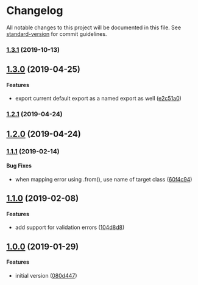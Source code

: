 # Changelog

All notable changes to this project will be documented in this file. See [standard-version](https://github.com/conventional-changelog/standard-version) for commit guidelines.



### [1.3.1](https://github.com/g2a-com/node-standard-error/compare/v1.3.0...v1.3.1) (2019-10-13)



## [1.3.0](https://github.com/g2a-com/node-standard-error/compare/v1.2.1...v1.3.0) (2019-04-25)


#### Features

* export current default export as a named export as well ([e2c51a0](https://github.com/g2a-com/node-standard-error/commit/e2c51a0155b29845329e09111fe911f03acc264d))



### [1.2.1](https://github.com/g2a-com/node-standard-error/compare/v1.2.0...v1.2.1) (2019-04-24)



## [1.2.0](https://github.com/g2a-com/node-standard-error/compare/v1.1.1...v1.2.0) (2019-04-24)



### [1.1.1](https://github.com/g2a-com/node-standard-error/compare/v1.1.0...v1.1.1) (2019-02-14)


#### Bug Fixes

* when mapping error using .from(), use name of target class ([60f4c94](https://github.com/g2a-com/node-standard-error/commit/60f4c948635eb827afcb83b87224beebd5c8b2d2))



## [1.1.0](https://github.com/g2a-com/node-standard-error/compare/v1.0.0...v1.1.0) (2019-02-08)


#### Features

* add support for validation errors ([104d8d8](https://github.com/g2a-com/node-standard-error/commit/104d8d8a5a99d10987bebc4b205d45e04069a7dd))



## [1.0.0](https://github.com/g2a-com/node-standard-error/compare/080d4471327ab23c19bc126de95df79b44dea9e9...v1.0.0) (2019-01-29)


#### Features

* initial version ([080d447](https://github.com/g2a-com/node-standard-error/commit/080d4471327ab23c19bc126de95df79b44dea9e9))

